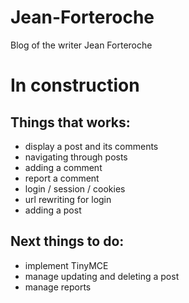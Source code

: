 # Jean-Forteroche
Blog of the writer Jean Forteroche

# In construction

## Things that works:
- display a post and its comments
- navigating through posts
- adding a comment
- report a comment
- login / session / cookies
- url rewriting for login
- adding a post

## Next things to do:
- implement TinyMCE
- manage updating and deleting a post
- manage reports
